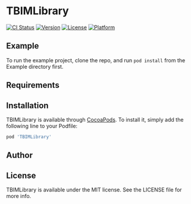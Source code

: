 # TBIMLibrary

[![CI Status](https://img.shields.io/travis/everyStudyNow/TBIMLibrary.svg?style=flat)](https://travis-ci.org/everyStudyNow/TBIMLibrary)
[![Version](https://img.shields.io/cocoapods/v/TBIMLibrary.svg?style=flat)](https://cocoapods.org/pods/TBIMLibrary)
[![License](https://img.shields.io/cocoapods/l/TBIMLibrary.svg?style=flat)](https://cocoapods.org/pods/TBIMLibrary)
[![Platform](https://img.shields.io/cocoapods/p/TBIMLibrary.svg?style=flat)](https://cocoapods.org/pods/TBIMLibrary)

## Example

To run the example project, clone the repo, and run `pod install` from the Example directory first.

## Requirements

## Installation

TBIMLibrary is available through [CocoaPods](https://cocoapods.org). To install
it, simply add the following line to your Podfile:

```ruby
pod 'TBIMLibrary'
```

## Author



## License

TBIMLibrary is available under the MIT license. See the LICENSE file for more info.
